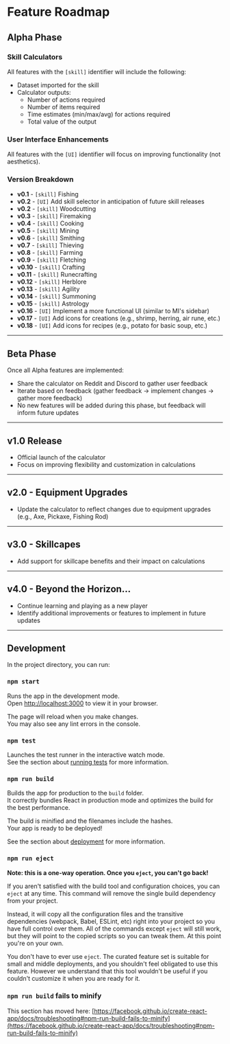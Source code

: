 # Feature Roadmap

## Alpha Phase

### Skill Calculators

All features with the `[skill]` identifier will include the following:

- Dataset imported for the skill
- Calculator outputs:
  - Number of actions required
  - Number of items required
  - Time estimates (min/max/avg) for actions required
  - Total value of the output

### User Interface Enhancements

All features with the `[UI]` identifier will focus on improving functionality (not aesthetics).

### Version Breakdown

- **v0.1** - `[skill]` Fishing
- **v0.2** - `[UI]` Add skill selector in anticipation of future skill releases
- **v0.2** - `[skill]` Woodcutting
- **v0.3** - `[skill]` Firemaking
- **v0.4** - `[skill]` Cooking
- **v0.5** - `[skill]` Mining
- **v0.6** - `[skill]` Smithing
- **v0.7** - `[skill]` Thieving
- **v0.8** - `[skill]` Farming
- **v0.9** - `[skill]` Fletching
- **v0.10** - `[skill]` Crafting
- **v0.11** - `[skill]` Runecrafting
- **v0.12** - `[skill]` Herblore
- **v0.13** - `[skill]` Agility
- **v0.14** - `[skill]` Summoning
- **v0.15** - `[skill]` Astrology
- **v0.16** - `[UI]` Implement a more functional UI (similar to MI's sidebar)
- **v0.17** - `[UI]` Add icons for creations (e.g., shrimp, herring, air rune, etc.)
- **v0.18** - `[UI]` Add icons for recipes (e.g., potato for basic soup, etc.)

---

## Beta Phase

Once all Alpha features are implemented:

- Share the calculator on Reddit and Discord to gather user feedback
- Iterate based on feedback (gather feedback -> implement changes -> gather more feedback)
- No new features will be added during this phase, but feedback will inform future updates

---

## v1.0 Release

- Official launch of the calculator
- Focus on improving flexibility and customization in calculations

---

## v2.0 - Equipment Upgrades

- Update the calculator to reflect changes due to equipment upgrades (e.g., Axe, Pickaxe, Fishing Rod)

---

## v3.0 - Skillcapes

- Add support for skillcape benefits and their impact on calculations

---

## v4.0 - Beyond the Horizon...

- Continue learning and playing as a new player
- Identify additional improvements or features to implement in future updates

---


## Development

In the project directory, you can run:

### `npm start`

Runs the app in the development mode.\
Open [http://localhost:3000](http://localhost:3000) to view it in your browser.

The page will reload when you make changes.\
You may also see any lint errors in the console.

### `npm test`

Launches the test runner in the interactive watch mode.\
See the section about [running tests](https://facebook.github.io/create-react-app/docs/running-tests) for more information.

### `npm run build`

Builds the app for production to the `build` folder.\
It correctly bundles React in production mode and optimizes the build for the best performance.

The build is minified and the filenames include the hashes.\
Your app is ready to be deployed!

See the section about [deployment](https://facebook.github.io/create-react-app/docs/deployment) for more information.

### `npm run eject`

**Note: this is a one-way operation. Once you `eject`, you can't go back!**

If you aren't satisfied with the build tool and configuration choices, you can `eject` at any time. This command will remove the single build dependency from your project.

Instead, it will copy all the configuration files and the transitive dependencies (webpack, Babel, ESLint, etc) right into your project so you have full control over them. All of the commands except `eject` will still work, but they will point to the copied scripts so you can tweak them. At this point you're on your own.

You don't have to ever use `eject`. The curated feature set is suitable for small and middle deployments, and you shouldn't feel obligated to use this feature. However we understand that this tool wouldn't be useful if you couldn't customize it when you are ready for it.

### `npm run build` fails to minify

This section has moved here: [https://facebook.github.io/create-react-app/docs/troubleshooting#npm-run-build-fails-to-minify](https://facebook.github.io/create-react-app/docs/troubleshooting#npm-run-build-fails-to-minify)
